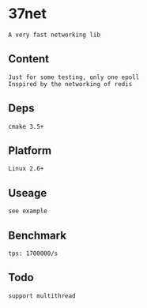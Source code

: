 # 37net
    A very fast networking lib
    
## Content
    Just for some testing, only one epoll
    Inspired by the networking of redis

## Deps
    cmake 3.5+
   
## Platform
    Linux 2.6+
    
## Useage
    see example
   
## Benchmark 
    tps: 1700000/s   

## Todo
    support multithread
